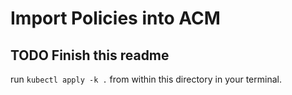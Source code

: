 # Import Policies into ACM

## TODO Finish this readme

run `kubectl apply -k .` from within this directory in your terminal.
